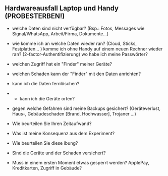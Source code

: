 ## Hardwareausfall Laptop und Handy (PROBESTERBEN!)
- welche Daten sind nicht verfügbar? (Bsp.: Fotos, Messages wie Signal/WhatsApp, Arbeit/Firma, Dokumente...)

- wie komme ich an welche Daten wieder ran? (Cloud, Sticks, Festplatten... ) komme ich ohne Handy auf einem neuen Rechner wieder ran? (2-factor-Authentifizierung) ﻿﻿﻿﻿wo habe ich meine Passwörter?

- welchen Zugriff hat ein "Finder" meiner Geräte?
- welchen Schaden kann der "Finder" mit den Daten anrichten?
- kann ich die Daten fernlöschen?
- - kann ich die Geräte orten?

- gegen welche Gefahren sind meine Backups gesichert? (Geräteverlust, Haus-, Gebäudeschaden [Brand, Hochwasser], Trojaner ...)
- Wie beurteilen Sie Ihren Zeitaufwand?
- Was ist meine Konsequenz aus dem Experiment?
- Wie beurteilen Sie diese ibung?

- Sind die Geräte und der Schaden versichert?
- Muss in einem ersten Moment etwas gesperrt werden? ApplePay, Kreditkarten, Zugriff in Gebäude?
